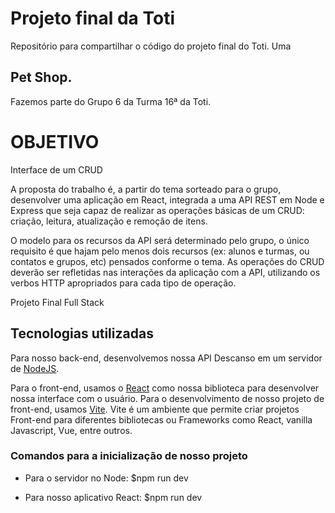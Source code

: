 # Projeto final da Toti
Repositório para compartilhar o código do projeto final do Toti. Uma 

## Pet Shop.

Fazemos parte do Grupo 6 da Turma 16ª da Toti. 

# OBJETIVO

Interface de um CRUD

A proposta do trabalho é, a partir do tema sorteado para o grupo, desenvolver uma aplicação em
React, integrada a uma API REST em Node e Express que seja capaz de realizar as operações
básicas de um CRUD: criação, leitura, atualização e remoção de itens.

O modelo para os recursos da API será determinado pelo grupo, o único requisito é que hajam
pelo menos dois recursos (ex: alunos e turmas, ou contatos e grupos, etc) pensados conforme o
tema. As operações do CRUD deverão ser refletidas nas interações da aplicação com a API,
utilizando os verbos HTTP apropriados para cada tipo de operação.

Projeto Final Full Stack

## Tecnologias utilizadas

Para nosso back-end, desenvolvemos nossa API Descanso em um servidor de [NodeJS](https://nodejs.org/pt-br/). 

Para o front-end, usamos o [React](https://reactjs.org/) como nossa biblioteca para desenvolver nossa interface com o usuário. 
Para o desenvolvimento de nosso projeto de front-end, usamos [Vite](https://vitejs.dev/). Vite é um ambiente que permite criar projetos Front-end para diferentes bibliotecas ou Frameworks como React, vanilla Javascript, Vue, entre outros. 

### Comandos para a inicialização de nosso projeto

- Para o servidor no Node: $npm run dev

- Para nosso aplicativo React: $npm run dev
